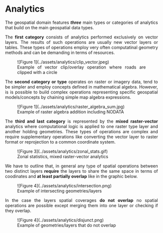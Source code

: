 <style>body {text-align: justify}</style>
# Analytics
The geospatial domain features ***three*** main types or categories of analytics that build on the main geospatial data types. 

The **first category** consists of analytics  performed exclusively on vector layers. The results of such operations are usually new vector layers or tables. These types of operations employ very often computatinal geometry methods and can be demanding in terms of resources.

<figure markdown="span">
  ![Figure 1](../assets/analytics/clip_vector.jpeg)
  <figcaption>Example of vector clip/overlay operation where roads are clipped with a circle</figcaption>
</figure>


 The **second category or type** operates on raster or imagery data, tend to be simpler and employ concepts defined in mathematical algebra. However, is is possible to build complex operations representing specific geospatial models/concepts by chaining simple map algebra expressions. 

<figure markdown="span">
  ![Figure 1](../assets/analytics/raster_algebra_sum.jpg)
  <figcaption>Example of raster algebra addition including NODATA </figcaption>
</figure>

 The **third and last category** is represented by the **mixed raster-vector** analytics where computational logic is applied to one raster type layer and another holding geometries. These types of operations are complex and require supplementary operations like converting the vector layer to raster format or reprojection to a common coordinate system.

<figure markdown="span">
  ![Figure 3](../assets/analytics/zonal_stats.gif)
  <figcaption>Zonal statistics,  mixed raster-vector analytics</figcaption>
</figure>

We have to outline that, in general any type of spatial operations between two distinct layers **require** the layers to share the same space in terms of coodinates and **at least partially overlap** like in the graphic below.

<figure markdown="span">
  ![Figure 4](../assets/analytics/intersection.png)
  <figcaption>Example of intersecting geometries/layers</figcaption>
</figure>

In the case the layers spatial coverages **do not overlap**  no spatial operations are possible except merging them into one layer or checking if they overlap. 

<figure markdown="span">
  ![Figure 4](../assets/analytics/disjunct.png)
  <figcaption>Example of geometries/layers that do not overlap</figcaption>
</figure>